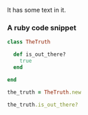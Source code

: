 It has some text in it.

### A ruby code snippet

```ruby
class TheTruth

  def is_out_there?
    true
  end

end

the_truth = TheTruth.new

the_truth.is_out_there?
```